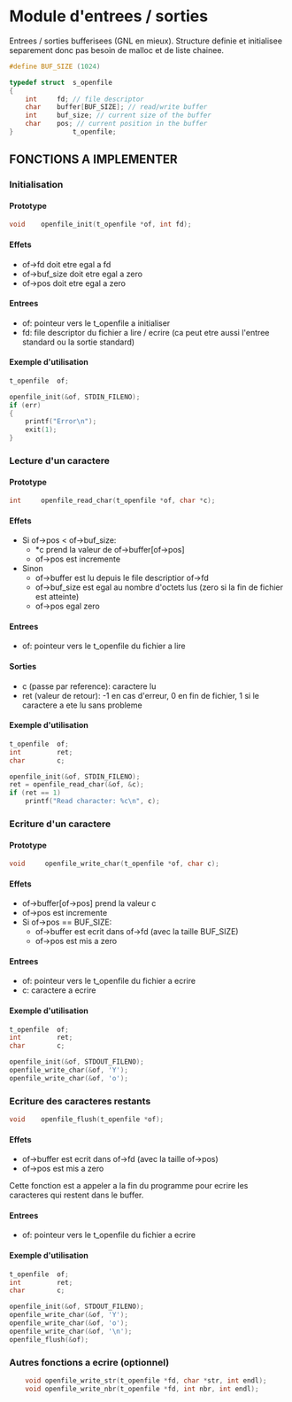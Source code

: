 Module d'entrees / sorties
==========================

Entrees / sorties bufferisees (GNL en mieux). Structure definie et initialisee separement donc pas besoin de malloc et de liste chainee.
```C
#define BUF_SIZE (1024)

typedef struct  s_openfile
{
    int     fd; // file descriptor
    char    buffer[BUF_SIZE]; // read/write buffer
    int     buf_size; // current size of the buffer
    char    pos; // current position in the buffer
}               t_openfile;
```

## FONCTIONS A IMPLEMENTER

### Initialisation

#### Prototype

```C
void	openfile_init(t_openfile *of, int fd);
```

#### Effets

* of->fd doit etre egal a fd
* of->buf_size doit etre egal a zero
* of->pos doit etre egal a zero

#### Entrees

* of: pointeur vers le t_openfile a initialiser
* fd: file descriptor du fichier a lire / ecrire (ca peut etre aussi l'entree standard ou la sortie standard)

#### Exemple d'utilisation

```C
t_openfile  of;

openfile_init(&of, STDIN_FILENO);
if (err)
{
    printf("Error\n");
    exit(1);
}
```

### Lecture d'un caractere

#### Prototype

```C
int		openfile_read_char(t_openfile *of, char *c);
```

#### Effets

* Si of->pos < of->buf_size:
   * *c prend la valeur de of->buffer[of->pos]
   * of->pos est incremente
* Sinon
   * of->buffer est lu depuis le file descriptior of->fd
   * of->buf_size est egal au nombre d'octets lus (zero si la fin de fichier est atteinte)
   * of->pos egal zero

#### Entrees

* of: pointeur vers le t_openfile du fichier a lire

#### Sorties

* c (passe par reference): caractere lu
* ret (valeur de retour): -1 en cas d'erreur, 0 en fin de fichier, 1 si le caractere a ete lu sans probleme

#### Exemple d'utilisation

```C
t_openfile  of;
int         ret;
char        c;

openfile_init(&of, STDIN_FILENO);
ret = openfile_read_char(&of, &c);
if (ret == 1)
	printf("Read character: %c\n", c);
```

### Ecriture d'un caractere

#### Prototype

```C
void     openfile_write_char(t_openfile *of, char c);
```

#### Effets

* of->buffer[of->pos] prend la valeur c
* of->pos est incremente
* Si of->pos == BUF_SIZE:
   * of->buffer est ecrit dans of->fd (avec la taille BUF_SIZE)
   * of->pos est mis a zero

#### Entrees

* of: pointeur vers le t_openfile du fichier a ecrire
* c: caractere a ecrire

#### Exemple d'utilisation

```C
t_openfile  of;
int         ret;
char        c;

openfile_init(&of, STDOUT_FILENO);
openfile_write_char(&of, 'Y');
openfile_write_char(&of, 'o');
```

### Ecriture des caracteres restants

```C
void	openfile_flush(t_openfile *of);
```

#### Effets

* of->buffer est ecrit dans of->fd (avec la taille of->pos)
* of->pos est mis a zero

Cette fonction est a appeler a la fin du programme pour ecrire les caracteres qui restent dans le buffer.

#### Entrees

* of: pointeur vers le t_openfile du fichier a ecrire

#### Exemple d'utilisation

```C
t_openfile  of;
int         ret;
char        c;

openfile_init(&of, STDOUT_FILENO);
openfile_write_char(&of, 'Y');
openfile_write_char(&of, 'o');
openfile_write_char(&of, '\n');
openfile_flush(&of);
```

### Autres fonctions a ecrire (optionnel)

```C
	void openfile_write_str(t_openfile *fd, char *str, int endl);
	void openfile_write_nbr(t_openfile *fd, int nbr, int endl);
```
